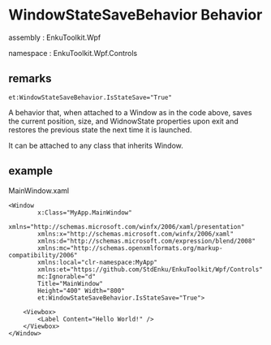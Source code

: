 # WindowStateSaveBehavior Behavior

assembly : EnkuToolkit.Wpf

namespace : EnkuToolkit.Wpf.Controls

## remarks

```xaml
et:WindowStateSaveBehavior.IsStateSave="True"
```

A behavior that, when attached to a Window as in the code above, saves the current position, size, and WidnowState properties upon exit and restores the previous state the next time it is launched.

It can be attached to any class that inherits Window.

## example

MainWindow.xaml

```xaml
<Window
        x:Class="MyApp.MainWindow"
        xmlns="http://schemas.microsoft.com/winfx/2006/xaml/presentation"
        xmlns:x="http://schemas.microsoft.com/winfx/2006/xaml"
        xmlns:d="http://schemas.microsoft.com/expression/blend/2008"
        xmlns:mc="http://schemas.openxmlformats.org/markup-compatibility/2006"
        xmlns:local="clr-namespace:MyApp"
        xmlns:et="https://github.com/StdEnku/EnkuToolkit/Wpf/Controls"
        mc:Ignorable="d"
        Title="MainWindow" 
        Height="400" Width="800"
        et:WindowStateSaveBehavior.IsStateSave="True">

    <Viewbox>
        <Label Content="Hello World!" />
    </Viewbox>
</Window>
```

